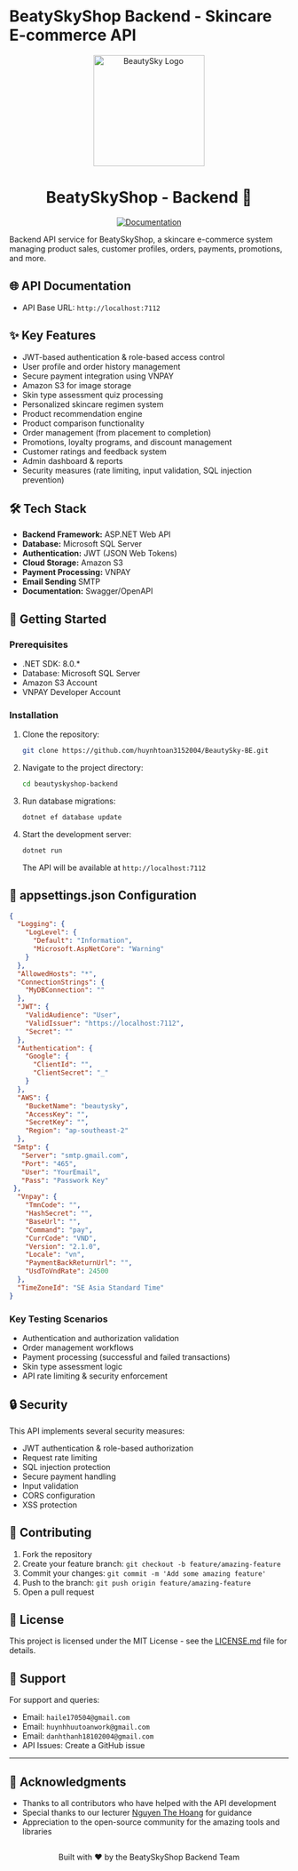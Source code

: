 # BeatySkyShop Backend - Skincare E-commerce API
<div align="center">
     <picture>
    <img alt="BeautySky Logo" src="https://beautysky.s3.ap-southeast-2.amazonaws.com/Logo/z6458891377962_ab698edab8b61bba3d6c2e06baefcca4.jpg" width="200">
  </picture>
</div> 

<div align="center">
  <h1>BeatySkyShop - Backend 🚀</h1>
  
  <!-- [![API Status](https://img.shields.io/website?url=<API_DOCS_URL>&label=api)](<API_DOCS_URL>) -->
  [![Documentation](https://img.shields.io/badge/documentation-swagger-green.svg)](<API_DOCS_URL>)
</div>

Backend API service for BeatySkyShop, a skincare e-commerce system managing product sales, customer profiles, orders, payments, promotions, and more.

## 🌐 API Documentation

- API Base URL: `http://localhost:7112`

## ✨ Key Features

- JWT-based authentication & role-based access control
- User profile and order history management
- Secure payment integration using VNPAY
- Amazon S3 for image storage
- Skin type assessment quiz processing
- Personalized skincare regimen system
- Product recommendation engine
- Product comparison functionality
- Order management (from placement to completion)
- Promotions, loyalty programs, and discount management
- Customer ratings and feedback system
- Admin dashboard & reports
- Security measures (rate limiting, input validation, SQL injection prevention)

## 🛠 Tech Stack

- **Backend Framework:** ASP.NET Web API
- **Database:** Microsoft SQL Server
- **Authentication:** JWT (JSON Web Tokens)
- **Cloud Storage:** Amazon S3
- **Payment Processing:** VNPAY
- **Email Sending** SMTP
- **Documentation:** Swagger/OpenAPI

## 🚀 Getting Started

### Prerequisites

- .NET SDK: 8.0.*
- Database: Microsoft SQL Server
- Amazon S3 Account
- VNPAY Developer Account

### Installation

1. Clone the repository:
   ```bash
   git clone https://github.com/huynhtoan3152004/BeautySky-BE.git
   ```

2. Navigate to the project directory:
   ```bash
   cd beautyskyshop-backend
   ```

3. Run database migrations:
   ```bash
   dotnet ef database update
   ```

4. Start the development server:
   ```bash
   dotnet run
   ```
   The API will be available at `http://localhost:7112`

## 🧪 appsettings.json Configuration

```json
{
  "Logging": {
    "LogLevel": {
      "Default": "Information",
      "Microsoft.AspNetCore": "Warning"
    }
  },
  "AllowedHosts": "*",
  "ConnectionStrings": {
    "MyDBConnection": ""
  },
  "JWT": {
    "ValidAudience": "User",
    "ValidIssuer": "https://localhost:7112",
    "Secret": ""
  },
  "Authentication": {
    "Google": {
      "ClientId": "",
      "ClientSecret": "_"
    }
  },
  "AWS": {
    "BucketName": "beautysky",
    "AccessKey": "",
    "SecretKey": "",
    "Region": "ap-southeast-2"
  },
 "Smtp": {
   "Server": "smtp.gmail.com",
   "Port": "465",
   "User": "YourEmail",
   "Pass": "Passwork Key"
 },
  "Vnpay": {
    "TmnCode": "",
    "HashSecret": "",
    "BaseUrl": "",
    "Command": "pay",
    "CurrCode": "VND",
    "Version": "2.1.0",
    "Locale": "vn",
    "PaymentBackReturnUrl": "",
    "UsdToVndRate": 24500
  },
  "TimeZoneId": "SE Asia Standard Time"
}
```


### Key Testing Scenarios

- Authentication and authorization validation
- Order management workflows
- Payment processing (successful and failed transactions)
- Skin type assessment logic
- API rate limiting & security enforcement

## 🔒 Security

This API implements several security measures:
- JWT authentication & role-based authorization
- Request rate limiting
- SQL injection protection
- Secure payment handling
- Input validation
- CORS configuration
- XSS protection


## 👥 Contributing

1. Fork the repository
2. Create your feature branch: `git checkout -b feature/amazing-feature`
3. Commit your changes: `git commit -m 'Add some amazing feature'`
4. Push to the branch: `git push origin feature/amazing-feature`
5. Open a pull request

## 📝 License

This project is licensed under the MIT License - see the [LICENSE.md](LICENSE.md) file for details.

## 🤝 Support

For support and queries:
- Email: `haile170504@gmail.com`
- Email: `huynhhuutoanwork@gmail.com`
- Email: `danhthanh18102004@gmail.com`
- API Issues: Create a GitHub issue

---
## 🙏 Acknowledgments

- Thanks to all contributors who have helped with the API development
- Special thanks to our lecturer [Nguyen The Hoang](https://github.com/doit-now) for guidance
- Appreciation to the open-source community for the amazing tools and libraries
##
<div align="center">
  Built with ❤️ by the BeatySkyShop Backend Team
</div>

